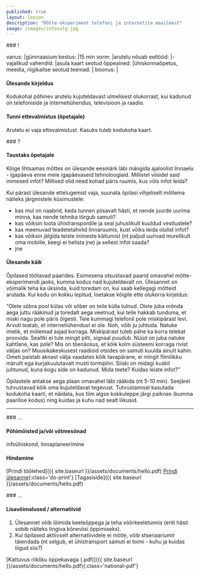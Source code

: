 ```yaml
---
published: true
layout: lesson
description: "Mõtte-eksperiment telefoni ja internetita maailmast"
image: /images/infosulg.jpg
---
```





<section class="section-bang">
### !

vanus: 				|gümnaasium
kestus: 			|15 min
vorm: 				|arutelu
nõuab eeltööd:		|-
vajalikud vahendid:	|asula kaart
seotud õppeained:	|ühiskonnaõpetus, meedia, riigikaitse
seotud teemad:		|
boonus:				|

#### Ülesande kirjeldus
Kodukohal põhinev arutelu kujuteldavast ulmelisest olukorrast, kui kadunud on telefoniside ja internetiühendus, televisioon ja raadio.

#### Tunni ettevalmistus (õpetajale)
Arutelu ei vaja ettevalmistust. Kasuks tuleb kodukoha kaart.

</section>

<section class="section-question">
### ?

#### Taustaks õpetajale
Kõige lihtsamas mõttes on ülesande eesmärk läbi mängida ajaloolist linnaelu - igapäeva enne meie igapäevaseid tehnoloogiaid. Millistel viisidel said inimesed infot? Millised olid need kohad päris ruumis, kus võis infot leida?

Kui pärast ülesande ettelugemist vaja, suunata õpilasi vihjeliselt mõtlema näiteks järgmistele küsimustele:

- kas mul on naabrid, keda tunnen piisavalt hästi, et nende juurde uurima minna, kas nende tehnika tõrgub samuti?
- kas võiksin loota ühistranspordile ja seal juhuslikult kuuldud vestlustele?
- kas meenuvad teadetetahvlid linnaruumis, kust võiks leida olulist infot?
- kas võiksin jälgida teiste inimeste käitumist (nt paljud uurivad murelikult oma mobiile, keegi ei helista jne) ja sellest infot saada?
- jne

#### Ülesande käik
Õpilased töötavad paarides. Esimesena otsustavad paarid omavahel mõtte-eksperimendi jaoks, kumma kodus nad kujuteldavalt on. Ülesannet on võimalik teha ka üksinda, kuid toredam on, kui saab kellegagi mõtteid arutada. Kui kodu on kokku lepitud, loetakse kõigile ette olukorra kirjeldus:

“Olete sõbra pool külas või sõber on teile külla tulnud. Olete juba mõnda aega juttu rääkinud ja toredalt aega veetnud, kui teile hakkab tunduma, et miski nagu pole päris õigesti. Teie kummagi telefonil pole miskipärast levi. Arvuti teatab, et internetiühendust ei ole. Noh, võib ju juhtuda. Natuke imelik, et mõlemad asjad korraga. Miskipärast tuleb pähe ka korra telekat proovida. Sealtki ei tule mingit pilti, signaal puudub. Nüüd on juba natuke kahtlane, kas pole? Mis on tõenäosus, et kõik kolm süsteemi korraga rivist väljas on? Muusikakeskusest raadioid otsides on samuti kuulda ainult kahin. Ometi paistab aknast välja vaadates kõik tavapärane, ei mingit filmilikku märulit ega kurjakuulutavalt musti tormipilvi. Siiski on midagi kuskil juhtunud, kuna kogu side on kadunud. Mida teete? Kuidas leiate infot?”

Õpilastele antakse aega plaan omavahel läbi rääkida (nt 5-10 min). Seejärel tutvustavad kõik oma kujuteldavat tegevust. Tutvustamisel kasutada kodukoha kaarti, et näidata, kus tiim algse kokkuleppe järgi paiknes (kumma paarilise kodus) ning kuidas ja kuhu nad sealt liikusid.

</section>

------

<section class="section-dots">
### ...

#### Põhimõisted ja/või võtmesõnad
infoühiskond, linnaplaneerimine

#### Hindamine


[Prindi töölehed]({{ site.baseurl }}/assets/documents/hello.pdf)
[Prindi ülesanne](){:class='do-print'}
[Tagasiside]({{ site.baseurl }}/assets/documents/hello.pdf)
</section>


<section class="section-background">
### ...

#### Lisavõimalused / alternatiivid
1. Ülesannet võib lõimida keeleõppega ja teha võõrkeeletunnis (eriti hästi sobib näiteks tingiva kõneviisi õppimiseks).
2. Kui õpilased aktiivselt alternatiividele ei mõtle, võib stsenaariumit täiendada (nt selgub, et ühistransport samuti ei toimi - kuhu ja kuidas liigud siis?)

[Kattuvus riikliku õppekavaga (.pdf)]({{ site.baseurl }}/assets/documents/hello.pdf){:class='national-pdf'}
</section>
